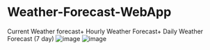 # Weather-Forecast-WebApp
Current Weather forecast+ Hourly Weather Forecast+ Daily Weather Forecast (7 day)
![image](https://user-images.githubusercontent.com/85947960/206828523-1e5e0534-50eb-46e4-841c-069e4cda8f36.png)
![image](https://user-images.githubusercontent.com/85947960/206828559-5a129394-63c4-43dd-b750-ccf3ecac1088.png)

